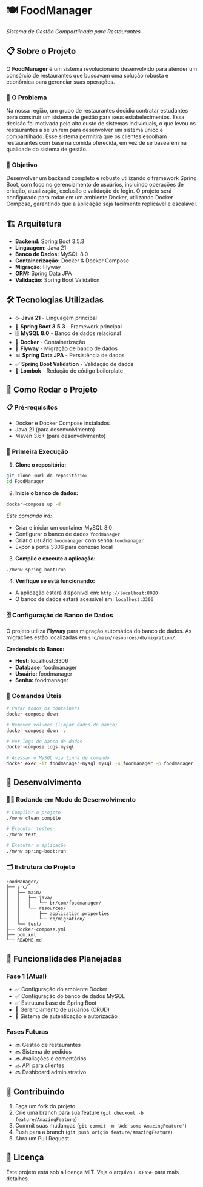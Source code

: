 # 🍽️ FoodManager
*Sistema de Gestão Compartilhada para Restaurantes*

## 📋 Sobre o Projeto

O **FoodManager** é um sistema revolucionário desenvolvido para atender um consórcio de restaurantes que buscavam uma solução robusta e econômica para gerenciar suas operações. 

### 🎯 O Problema
Na nossa região, um grupo de restaurantes decidiu contratar estudantes para construir um sistema de gestão para seus estabelecimentos. Essa decisão foi motivada pelo alto custo de sistemas individuais, o que levou os restaurantes a se unirem para desenvolver um sistema único e compartilhado. Esse sistema permitirá que os clientes escolham restaurantes com base na comida oferecida, em vez de se basearem na qualidade do sistema de gestão.

### 🚀 Objetivo
Desenvolver um backend completo e robusto utilizando o framework Spring Boot, com foco no gerenciamento de usuários, incluindo operações de criação, atualização, exclusão e validação de login. O projeto será configurado para rodar em um ambiente Docker, utilizando Docker Compose, garantindo que a aplicação seja facilmente replicável e escalável.

## 🏗️ Arquitetura

- **Backend:** Spring Boot 3.5.3
- **Linguagem:** Java 21
- **Banco de Dados:** MySQL 8.0
- **Containerização:** Docker & Docker Compose
- **Migração:** Flyway
- **ORM:** Spring Data JPA
- **Validação:** Spring Boot Validation

## 🛠️ Tecnologias Utilizadas

- ☕ **Java 21** - Linguagem principal
- 🌱 **Spring Boot 3.5.3** - Framework principal
- 🗄️ **MySQL 8.0** - Banco de dados relacional
- 🐳 **Docker** - Containerização
- 🔄 **Flyway** - Migração de banco de dados
- 📊 **Spring Data JPA** - Persistência de dados
- ✅ **Spring Boot Validation** - Validação de dados
- 🎯 **Lombok** - Redução de código boilerplate

## 🚀 Como Rodar o Projeto

### 📋 Pré-requisitos
- Docker e Docker Compose instalados
- Java 21 (para desenvolvimento)
- Maven 3.6+ (para desenvolvimento)

### 🔧 Primeira Execução

1. **Clone o repositório:**
```bash
git clone <url-do-repositório>
cd FoodManager
```

2. **Inicie o banco de dados:**
```bash
docker-compose up -d
```
*Este comando irá:*
- Criar e iniciar um container MySQL 8.0
- Configurar o banco de dados `foodmanager`
- Criar o usuário `foodmanager` com senha `foodmanager`
- Expor a porta 3306 para conexão local

3. **Compile e execute a aplicação:**
```bash
./mvnw spring-boot:run
```

4. **Verifique se está funcionando:**
- A aplicação estará disponível em: `http://localhost:8080`
- O banco de dados estará acessível em: `localhost:3306`

### 🗄️ Configuração do Banco de Dados

O projeto utiliza **Flyway** para migração automática do banco de dados. As migrações estão localizadas em `src/main/resources/db/migration/`.

**Credenciais do Banco:**
- **Host:** localhost:3306
- **Database:** foodmanager
- **Usuário:** foodmanager
- **Senha:** foodmanager

### 🔄 Comandos Úteis

```bash
# Parar todos os containers
docker-compose down

# Remover volumes (limpar dados do banco)
docker-compose down -v

# Ver logs do banco de dados
docker-compose logs mysql

# Acessar o MySQL via linha de comando
docker exec -it foodmanager-mysql mysql -u foodmanager -p foodmanager
```

## 📝 Desenvolvimento

### 🏃‍♂️ Rodando em Modo de Desenvolvimento

```bash
# Compilar o projeto
./mvnw clean compile

# Executar testes
./mvnw test

# Executar a aplicação
./mvnw spring-boot:run
```

### 🗂️ Estrutura do Projeto

```
FoodManager/
├── src/
│   ├── main/
│   │   ├── java/
│   │   │   └── br/com/foodmanager/
│   │   └── resources/
│   │       ├── application.properties
│   │       └── db/migration/
│   └── test/
├── docker-compose.yml
├── pom.xml
└── README.md
```

## 🌟 Funcionalidades Planejadas

### Fase 1 (Atual)
- ✅ Configuração do ambiente Docker
- ✅ Configuração do banco de dados MySQL
- ✅ Estrutura base do Spring Boot
- 🔄 Gerenciamento de usuários (CRUD)
- 🔄 Sistema de autenticação e autorização

### Fases Futuras
- 🔜 Gestão de restaurantes
- 🔜 Sistema de pedidos
- 🔜 Avaliações e comentários
- 🔜 API para clientes
- 🔜 Dashboard administrativo

## 🤝 Contribuindo

1. Faça um fork do projeto
2. Crie uma branch para sua feature (`git checkout -b feature/AmazingFeature`)
3. Commit suas mudanças (`git commit -m 'Add some AmazingFeature'`)
4. Push para a branch (`git push origin feature/AmazingFeature`)
5. Abra um Pull Request

## 📄 Licença

Este projeto está sob a licença MIT. Veja o arquivo `LICENSE` para mais detalhes.
